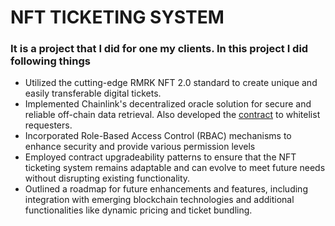 # NFT TICKETING SYSTEM

### It is a project that I did for one my clients. In this project I did following things

- Utilized the cutting-edge RMRK NFT 2.0 standard to create unique and easily transferable digital tickets.
- Implemented Chainlink's decentralized oracle solution for secure and reliable off-chain data retrieval. Also developed the [contract](https://github.com/abiiralbhattarai/chainLinknode-Whitelisting) to whitelist requesters.
- Incorporated Role-Based Access Control (RBAC) mechanisms to enhance security and provide various permission levels
- Employed contract upgradeability patterns to ensure that the NFT ticketing system remains adaptable and can evolve to meet future needs without disrupting existing functionality.
- Outlined a roadmap for future enhancements and features, including integration with emerging blockchain technologies and additional functionalities like dynamic pricing and ticket bundling.
